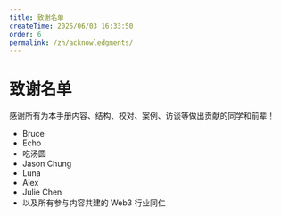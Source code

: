 ```yaml
---
title: 致谢名单
createTime: 2025/06/03 16:33:50
order: 6
permalink: /zh/acknowledgments/
---
```


# 致谢名单

感谢所有为本手册内容、结构、校对、案例、访谈等做出贡献的同学和前辈！

- Bruce
- Echo
- 吃汤圆
- Jason Chung
- Luna
- Alex
- Julie Chen
- 以及所有参与内容共建的 Web3 行业同仁
